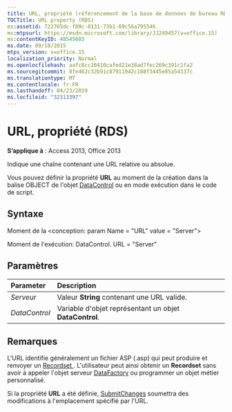 ```yaml
---
title: URL, propriété (référencement de la base de données de bureau RDS)
TOCTitle: URL property (RDS)
ms:assetid: 722765dc-f89c-0131-73b1-69c56a795546
ms:mtpsurl: https://msdn.microsoft.com/library/JJ249457(v=office.15)
ms:contentKeyID: 48545603
ms.date: 09/18/2015
mtps_version: v=office.15
localization_priority: Normal
ms.openlocfilehash: aafc8cc10410cafed21e38ad7fec269c391c1fa2
ms.sourcegitcommit: 8fe462c32b91c87911942c188f3445e85a54137c
ms.translationtype: MT
ms.contentlocale: fr-FR
ms.lasthandoff: 04/23/2019
ms.locfileid: "32313397"
---
```

# <a name="url-property-rds"></a>URL, propriété (RDS)

**S’applique à** : Access 2013, Office 2013

Indique une chaîne contenant une URL relative ou absolue.

Vous pouvez définir la propriété **URL** au moment de la création dans la balise OBJECT de l'objet [DataControl](datacontrol-object-rds.md) ou en mode exécution dans le code de script.

## <a name="syntax"></a>Syntaxe

Moment de la \<conception: param Name = "URL" value = "Server"\>

Moment de l'exécution: DataControl. URL = "Server"

## <a name="parameters"></a>Paramètres

|Parameter|Description|
|:--------|:----------|
|*Serveur* |Valeur **String** contenant une URL valide.|
|*DataControl* |Variable d'objet représentant un objet **DataControl**.|

## <a name="remarks"></a>Remarques

L'URL identifie généralement un fichier ASP (.asp) qui peut produire et renvoyer un [Recordset ](recordset-object-ado.md). L'utilisateur peut ainsi obtenir un **Recordset** sans avoir à appeler l'objet serveur [DataFactory](datafactory-object-rdsserver.md) ou programmer un objet métier personnalisé.

Si la propriété **URL** a été définie, [SubmitChanges](submitchanges-method-rds.md) soumettra des modifications à l'emplacement spécifié par l'URL.

